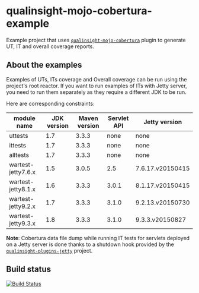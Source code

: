 # qualinsight-mojo-cobertura-example
Example project that uses [``qualinsight-mojo-cobertura``](https://github.com/QualInsight/qualinsight-mojo-cobertura) plugin to generate UT, IT and overall coverage reports. 

## About the examples

Examples of UTs, ITs coverage and Overall coverage can be run using the project's root reactor. If you want to run examples of ITs with Jetty server, you need to run them separately as they require a different JDK to be run. 

Here are corresponding constraints:

| module name        | JDK version | Maven version | Servlet API | Jetty version    |
|--------------------|-------------|---------------|-------------|------------------|
| uttests            | 1.7         | 3.3.3         | none        | none             |
| ittests            | 1.7         | 3.3.3         | none        | none             |
| alltests           | 1.7         | 3.3.3         | none        | none             |
| wartest-jetty7.6.x | 1.5         | 3.0.5         | 2.5         | 7.6.17.v20150415 |
| wartest-jetty8.1.x | 1.6         | 3.3.3         | 3.0.1       | 8.1.17.v20150415 |
| wartest-jetty9.2.x | 1.7         | 3.3.3         | 3.1.0       | 9.2.13.v20150730 |
| wartest-jetty9.3.x | 1.8         | 3.3.3         | 3.1.0       | 9.3.3.v20150827  |

**Note**: Cobertura data file dump while running IT tests for servlets deployed on a Jetty server is done thanks to a shutdown hook provided by the [``qualinsight-plugins-jetty``](https://github.com/QualInsight/qualinsight-plugins-jetty) project.

## Build status
[![Build Status](https://travis-ci.org/pawlakm/qualinsight-mojo-cobertura-example.svg?branch=master)](https://travis-ci.org/pawlakm/qualinsight-mojo-cobertura-example)
